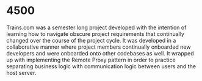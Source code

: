 # 4500

Trains.com was a semester long project developed with the intention of learning how to navigate obscure project requirements that continually changed over the course of the project cycle. It was developed in a collaborative manner where project members continually onboarded new developers and were onboarded onto other codebases as well. It wrapped up with implementing the Remote Proxy pattern in order to practice separating business logic with communication logic between users and the host server.

